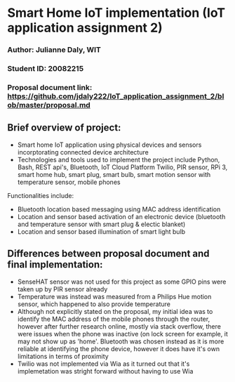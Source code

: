 # Smart Home IoT implementation (IoT application assignment 2)

### Author: Julianne Daly, WIT
### Student ID: 20082215
### Proposal document link: https://github.com/jdaly222/IoT_application_assignment_2/blob/master/proposal.md

## Brief overview of project:
* Smart home IoT application using physical devices and sensors incorptorating connected device architecture
* Technologies and tools used to implement the project include Python, Bash, REST api's, Bluetooth, IoT Cloud Platform Twilio, PIR sensor, RPi 3, smart home hub, smart plug, smart bulb, smart motion sensor with temperature 
  sensor, mobile phones

Functionalities include:
* Bluetooth location based messaging using MAC address identification
* Location and sensor based activation of an electronic device (bluetooth and temperature sensor with smart plug & electic blanket)
* Location and sensor based illumination of smart light bulb

## Differences between proposal document and final implementation:
* SenseHAT sensor was not used for this project as some GPIO pins were taken up by PIR sensor already
* Temperature was instead was measured from a Philips Hue motion sensor, which happened to also provide temperature
* Although not explicitly stated on the proposal, my initial idea was to identify the MAC address of the mobile phones through the router, however after further research online, mostly via stack overflow, there were issues
  when the phone was inactive (on lock screen for example,  it may not show up as 'home'. Bluetooth was chosen instead as it is more reliable at identifying the phone device, however it does have it's own limitations 
  in terms of proximity
* Twilio was not implemented via Wia as it turned out that it's implemetation was stright forward without having to use Wia


